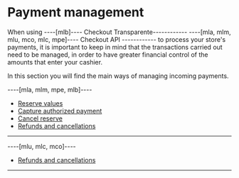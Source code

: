 # Payment management

When using ----[mlb]---- Checkout Transparente------------ ----[mla, mlm, mlu, mco, mlc, mpe]---- Checkout API ------------ to process your store's payments, it is important to keep in mind that the transactions carried out need to be managed, in order to have greater financial control of the amounts that enter your cashier.

In this section you will find the main ways of managing incoming payments.

----[mla, mlm, mpe, mlb]----
- [Reserve values](/developers/en/docs/checkout-api/payment-management/make-value-reserve)
- [Capture authorized payment](/developers/en/docs/checkout-api/payment-management/capture-authorized-payment)
- [Cancel reserve](/developers/en/docs/checkout-api/payment-management/cancel-reserve)
- [Refunds and cancellations](/developers/en/docs/checkout-api/payment-management/cancellations-and-refunds)

------------
----[mlu, mlc, mco]----
- [Refunds and cancellations](/developers/en/docs/checkout-api/payment-management/cancellations-and-refunds)

------------